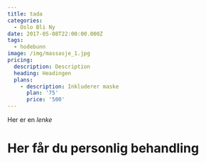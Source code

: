 ```yaml
---
title: tada
categories:
  - Oslo Bli Ny
date: 2017-05-08T22:00:00.000Z
tags:
  - hodebunn
image: /img/massasje_1.jpg
pricing:
  description: Description
  heading: Headingen
  plans:
    - description: Inkluderer maske
      plan: '75'
      price: '500'
---
```

Her er en *lenke*

# Her får du personlig behandling
